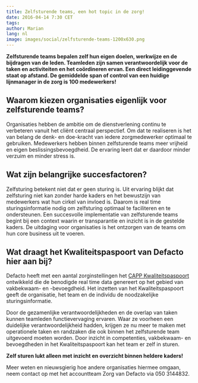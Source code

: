 ```yaml
---
title: Zelfsturende teams, een hot topic in de zorg!
date: 2016-04-14 7:30 CET
tags:
author: Marian
lang: nl
image: images/social/zelfsturende-teams-1200x630.png
---
```


**Zelfsturende teams bepalen zelf hun eigen doelen, werkwijze en de bijdragen van de leden. Teamleden zijn samen verantwoordelijk voor de taken en activiteiten en het coördineren ervan. Een direct leidinggevende staat op afstand. De gemiddelde span of control van een huidige lijnmanager in de zorg is 100 medewerkers!**

## Waarom kiezen organisaties eigenlijk voor zelfsturende teams?
Organisaties hebben de ambitie om de dienstverlening continu te verbeteren vanuit het cliënt centraal perspectief. Om dat te realiseren is het van belang de denk- en doe-kracht van iedere zorgmedewerker optimaal te gebruiken. Medewerkers hebben binnen zelfsturende teams meer vrijheid en eigen beslissingsbevoegdheid. De ervaring leert dat er daardoor minder verzuim en minder stress is.

## Wat zijn belangrijke succesfactoren?
Zelfsturing betekent niet dat er geen sturing is. Uit ervaring blijkt dat zelfsturing niet kan zonder harde kaders en het bewustzijn van medewerkers wat hun cirkel van invloed is. Daarom is real time sturingsinformatie nodig om zelfsturing optimaal te faciliteren en te ondersteunen. Een succesvolle implementatie van zelfsturende teams begint bij een context waarin er transparantie en inzicht is in de gestelde kaders. De uitdaging voor organisaties is het ontzorgen van de teams om hun core business uit te voeren.

## Wat draagt het Kwaliteitspaspoort van Defacto hier aan bij?
Defacto heeft met een aantal zorginstellingen het [CAPP Kwaliteitspaspoort](/kwaliteitspaspoort) ontwikkeld die de benodigde real time data genereert op het gebied van vakbekwaam- en -bevoegdheid. Het inzetten van het Kwaliteitspaspoort geeft de organisatie, het team en de individu de noodzakelijke sturingsinformatie.

Door de gezamenlijke verantwoordelijkheden en de overlap van taken kunnen teamleden functievervaging ervaren. Waar ze voorheen een duidelijke verantwoordelijkheid hadden, krijgen ze nu meer te maken met operationele taken en randzaken die ook binnen het zelfsturende team uitgevoerd moeten worden. Door inzicht in competenties, vakbekwaam- en bevoegdheden in het Kwaliteitspaspoort kan het team er zelf in sturen.

**Zelf sturen lukt alleen met inzicht en overzicht binnen heldere kaders!**

Meer weten en nieuwsgierig hoe andere organisaties hiermee omgaan, neem contact op met het accountteam Zorg van Defacto via 050 3144832.
